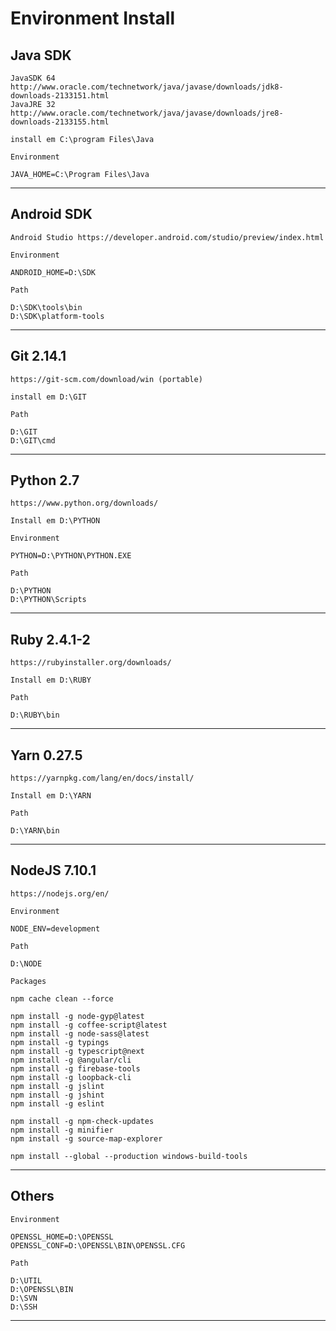 # Environment Install

**Java SDK**
---

    JavaSDK 64 http://www.oracle.com/technetwork/java/javase/downloads/jdk8-downloads-2133151.html
    JavaJRE 32 http://www.oracle.com/technetwork/java/javase/downloads/jre8-downloads-2133155.html

    install em C:\program Files\Java

    Environment

    JAVA_HOME=C:\Program Files\Java

----
**Android SDK**
---

    Android Studio https://developer.android.com/studio/preview/index.html

    Environment

    ANDROID_HOME=D:\SDK

    Path

    D:\SDK\tools\bin
    D:\SDK\platform-tools

----
**Git 2.14.1**
---

    https://git-scm.com/download/win (portable)

    install em D:\GIT

    Path

    D:\GIT
    D:\GIT\cmd

----
**Python 2.7**
---

    https://www.python.org/downloads/
	
    Install em D:\PYTHON

    Environment

    PYTHON=D:\PYTHON\PYTHON.EXE

    Path

    D:\PYTHON
    D:\PYTHON\Scripts
	
----
**Ruby 2.4.1-2**
---

    https://rubyinstaller.org/downloads/
	
    Install em D:\RUBY

    Path

    D:\RUBY\bin
	
----
**Yarn 0.27.5**
---

    https://yarnpkg.com/lang/en/docs/install/
	
    Install em D:\YARN

    Path

    D:\YARN\bin
    
----
**NodeJS 7.10.1**
---

    https://nodejs.org/en/

    Environment

    NODE_ENV=development

    Path
    
    D:\NODE

    Packages

    npm cache clean --force
    
    npm install -g node-gyp@latest
    npm install -g coffee-script@latest
    npm install -g node-sass@latest
    npm install -g typings
    npm install -g typescript@next
    npm install -g @angular/cli
    npm install -g firebase-tools
    npm install -g loopback-cli
    npm install -g jslint
    npm install -g jshint
    npm install -g eslint

    npm install -g npm-check-updates
    npm install -g minifier
    npm install -g source-map-explorer
    
    npm install --global --production windows-build-tools

----
**Others**
---

    Environment

    OPENSSL_HOME=D:\OPENSSL
    OPENSSL_CONF=D:\OPENSSL\BIN\OPENSSL.CFG

    Path

    D:\UTIL
    D:\OPENSSL\BIN
    D:\SVN
    D:\SSH

----
